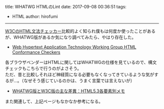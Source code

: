 title: WHATWG HTMLのLint
date: 2017-09-08 00:36:51
tags:
- HTML
author: hirofumi

---
[W3CのHTML文法チェッカー](https://validator.w3.org/)比較的よく知られ僕もは何度か使ったことがあるが、WHATWG版があるか気になり調べてみたら、やはり存在した。

-   [Web Hypertext Application Technology Working Group HTML Conformance Checkers](https://whatwg.org/validator/)

各ブラウザベンダーはHTMLに関してはWHATWGの仕様を見ているので、構文チェックもこちらで行うのがよさそう。  
ただ、昔と比較しそれほど神経質になる必要もなくなってきているような気がするが…。（なぜそう感じているのかは、うまく言葉では言えないが）

-   [WHATWG版とW3C版の主な差異：HTML5.3各要素別メモ](http://mtrootyy.web5.jp/htmllint/html5memo/0diff.html)

また関連して、上記ページもなかなか参考になる。